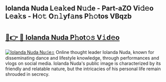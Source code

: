 ## Iolanda Nuda L𝚎a𝚔ed N𝚞𝚍e - Part-aZO Vi𝚍𝚎o L𝚎a𝚔s - H𝚘𝚝 O𝚗𝚕yf𝚊ns P𝚑𝚘tos VBqzb

# <h2><a href="http://kfe9x2.oniu.top/?m=Iolanda+Nuda">🔗👉 🔴 Iolanda Nuda P𝚑ot𝚘𝚜 V𝚒d𝚎o</a></h2>

[![Iolanda Nuda Nu𝚍e𝚜](https://i.imgur.com/0qMVB7G.gif)](http://kfe9x2.oniu.top/?m=Iolanda+Nuda)
Online thought leader Iolanda Nuda, known for disseminating dance and lifestyle knowledge, through performances and vlogs on social media. Iolanda Nuda's public image is characterized by its friendly and relatable nature, but the intricacies of his personal life remain shrouded in secrecy.  
